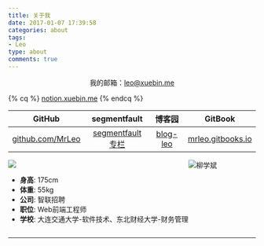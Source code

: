 ```yaml
---
title: 关于我
date: 2017-01-07 17:39:58
categories: about
tags: 
- Leo
type: about
comments: true
---
```


<div style="text-align:center;">我的邮箱：<a href="mailto:leo@xuebin.me">leo@xuebin.me</a></div>

{% cq %}
[notion.xuebin.me](https://notion.xuebin.me/)
{% endcq %}

|                    GitHub                    |                       segmentfault                        |                    博客园                    |                            GitBook                            |
| :------------------------------------------: | :-------------------------------------------------------: | :------------------------------------------: | :-----------------------------------------------------------: |
| [github.com/MrLeo](https://github.com/MrLeo) | [segmentfault 专栏](https://segmentfault.com/blog/mr-leo) | [blog-leo](https://www.cnblogs.com/blog-leo) | [mrleo.gitbooks.io](https://mrleo.gitbooks.io/books/content/) |


<div style="display:flex;white-space:nowrap;flex-wrap:nowrap;"> <div> <picture> <source srcset="https://image.xuebin.me/name.webp" type="image/webp"> <source srcset="https://image.xuebin.me/name.png" type="image/png"> <img src="https://image.xuebin.me/name.png"> </picture> <ul style="white-space:nowrap;"> <li><strong>身高</strong>: 175cm</li> <li><strong>体重</strong>: 55kg</li> <li><strong>公司</strong>: 智联招聘</li> <li><strong>职位</strong>: Web前端工程师</li> <li><strong>学校</strong>: 大连交通大学-软件技术、东北财经大学-财务管理</li> </ul> </div> <picture> <source srcset="https://image.xuebin.me/me.webp" type="image/webp"> <source srcset="https://image.xuebin.me/me.jpg" type="image/jpeg"> <img src="https://image.xuebin.me/me.jpg" alt="柳学斌"> </picture> </div>


---
